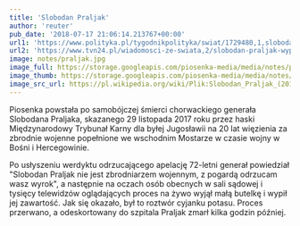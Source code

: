 ```yaml
---
title: 'Slobodan Praljak'
author: 'reuter'
pub_date: '2018-07-17 21:06:14.213767+00:00'
url1: 'https://www.polityka.pl/tygodnikpolityka/swiat/1729480,1,slobodan-praljak-otrul-sie-podczas-rozprawy-przed-trybunalem-w-hadze.read'
url2: 'https://www.tvn24.pl/wiadomosci-ze-swiata,2/slobodan-praljak-wypil-trucizne-w-czasie-rozprawy-w-hadze,794323.html'
image: notes/praljak.jpg
image_full: https://storage.googleapis.com/piosenka-media/media/notes/praljak.jpg
image_thumb: https://storage.googleapis.com/piosenka-media/media/notes/praljak.jpg.0x300_q85_upscale.jpg
image_src_url: https://pl.wikipedia.org/wiki/Plik:Slobodan_Praljak_(2013).jpg
---
```


Piosenka powstała po samobójczej śmierci chorwackiego generała Slobodana Praljaka, skazanego 29 listopada 2017 roku przez haski  Międzynarodowy Trybunał Karny dla byłej Jugosławii na 20 lat więzienia za zbrodnie wojenne popełnione we wschodnim Mostarze w czasie wojny w Bośni i Hercegowinie.

Po usłyszeniu werdyktu odrzucającego apelację 72\-letni generał powiedział "Slobodan Praljak nie jest zbrodniarzem wojennym, z pogardą odrzucam wasz wyrok", a następnie na oczach osób obecnych w sali sądowej i tysięcy telewidzów oglądających proces na żywo wyjął małą butelkę i wypił jej zawartość. Jak się okazało, był to roztwór cyjanku potasu. Proces przerwano, a odeskortowany do szpitala Praljak zmarł kilka godzin później.